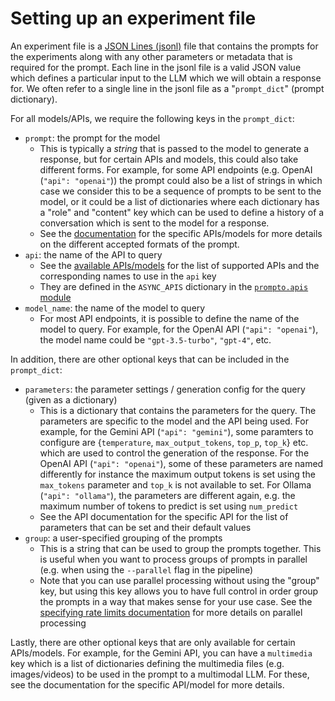 # Setting up an experiment file

An experiment file is a [JSON Lines (jsonl)](https://jsonlines.org/) file that contains the prompts for the experiments along with any other parameters or metadata that is required for the prompt. Each line in the jsonl file is a valid JSON value which defines a particular input to the LLM which we will obtain a response for. We often refer to a single line in the jsonl file as a "`prompt_dict`" (prompt dictionary).

For all models/APIs, we require the following keys in the `prompt_dict`:

* `prompt`: the prompt for the model
    * This is typically a _string_ that is passed to the model to generate a response, but for certain APIs and models, this could also take different forms. For example, for some API endpoints (e.g. OpenAI (`"api": "openai"`)) the prompt could also be a list of strings in which case we consider this to be a sequence of prompts to be sent to the model, or it could be a list of dictionaries where each dictionary has a "role" and "content" key which can be used to define a history of a conversation which is sent to the model for a response.
    * See the [documentation](models.md) for the specific APIs/models for more details on the different accepted formats of the prompt.
* `api`: the name of the API to query
    * See the [available APIs/models](models.md) for the list of supported APIs and the corresponding names to use in the `api` key
    * They are defined in the `ASYNC_APIS` dictionary in the [`prompto.apis` module](https://github.com/alan-turing-institute/prompto/blob/main/src/prompto/apis/__init__.py)
* `model_name`: the name of the model to query
    * For most API endpoints, it is possible to define the name of the model to query. For example, for the OpenAI API (`"api": "openai"`), the model name could be `"gpt-3.5-turbo"`, `"gpt-4"`, etc.

In addition, there are other optional keys that can be included in the `prompt_dict`:

* `parameters`: the parameter settings / generation config for the query (given as a dictionary)
    * This is a dictionary that contains the parameters for the query. The parameters are specific to the model and the API being used. For example, for the Gemini API (`"api": "gemini"`), some paramters to configure are {`temperature`, `max_output_tokens`, `top_p`, `top_k`} etc. which are used to control the generation of the response. For the OpenAI API (`"api": "openai"`), some of these parameters are named differently for instance the maximum output tokens is set using the `max_tokens` parameter and `top_k` is not available to set. For Ollama (`"api": "ollama"`), the parameters are different again, e.g. the maximum number of tokens to predict is set using `num_predict`
    * See the API documentation for the specific API for the list of parameters that can be set and their default values
* `group`: a user-specified grouping of the prompts
    * This is a string that can be used to group the prompts together. This is useful when you want to process groups of prompts in parallel (e.g. when using the `--parallel` flag in the pipeline)
    * Note that you can use parallel processing without using the "group" key, but using this key allows you to have full control in order group the prompts in a way that makes sense for your use case. See the [specifying rate limits documentation](rate_limits.md) for more details on parallel processing

Lastly, there are other optional keys that are only available for certain APIs/models. For example, for the Gemini API, you can have a `multimedia` key which is a list of dictionaries defining the multimedia files (e.g. images/videos) to be used in the prompt to a multimodal LLM. For these, see the documentation for the specific API/model for more details.
